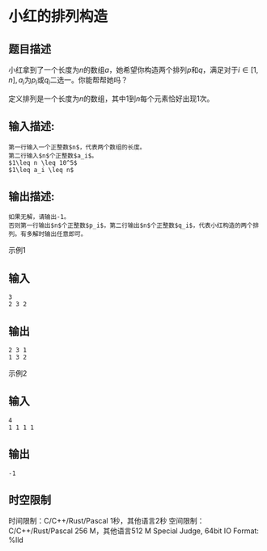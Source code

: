# 小红的排列构造

## 题目描述

小红拿到了一个长度为$n$的数组$a$，她希望你构造两个排列$p$和$q$，满足对于$i∈[1,n],a_i$为$p_i$或$q_i$二选一。你能帮帮她吗？  
  
定义排列是一个长度为$n$的数组，其中1到$n$每个元素恰好出现1次。

## 输入描述:
    
    
    第一行输入一个正整数$n$，代表两个数组的长度。  
    第二行输入$n$个正整数$a_i$。  
    $1\leq n \leq 10^5$  
    $1\leq a_i \leq n$

## 输出描述:
    
    
    如果无解，请输出-1。  
    否则第一行输出$n$个正整数$p_i$，第二行输出$n$个正整数$q_i$，代表小红构造的两个排列。有多解时输出任意即可。

示例1 

## 输入
    
    
    3
    2 3 2

## 输出
    
    
    2 3 1
    1 3 2

示例2 

## 输入
    
    
    4
    1 1 1 1

## 输出
    
    
    -1


## 时空限制

时间限制：C/C++/Rust/Pascal 1秒，其他语言2秒
空间限制：C/C++/Rust/Pascal 256 M，其他语言512 M
Special Judge, 64bit IO Format: %lld